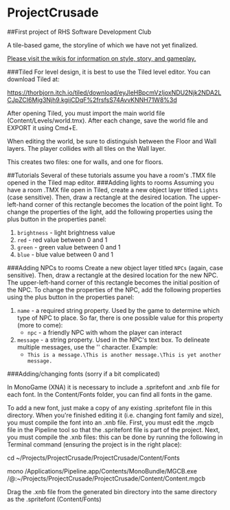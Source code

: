 # ProjectCrusade

##First project of RHS Software Development Club

A tile-based game, the storyline of which we have not yet finalized. 

[Please visit the wikis for information on style, story, and gameplay.](https://github.com/BoolClub/ProjectCrusade/wiki/ProjectCrusade-Wiki)

###Tiled
For level design, it is best to use the Tiled level editor. You can download Tiled at:

<a href="https://thorbjorn.itch.io/tiled/download/eyJleHBpcmVzIjoxNDU2Njk2NDA2LCJpZCI6Mjg3Njh9.kgiiCDqF%2frsfsS74AvvKNNH71W8%3d">https://thorbjorn.itch.io/tiled/download/eyJleHBpcmVzIjoxNDU2Njk2NDA2LCJpZCI6Mjg3Njh9.kgiiCDqF%2frsfsS74AvvKNNH71W8%3d</a>

After opening Tiled, you must import the main world file (Content/Levels/world.tmx). After each change, save the world file and EXPORT it using Cmd+E. 

When editing the world, be sure to distinguish between the Floor and Wall layers. The player collides with all tiles on the Wall layer. 

This creates two files: one for walls, and one for floors. 


##Tutorials
Several of these tutorials assume you have a room's .TMX file opened in the Tiled map editor.
###Adding lights to rooms
Assuming you have a room .TMX file open in Tiled, create a new object layer titled `Lights` (case sensitive). Then, draw a rectangle at the desired location. The upper-left-hand corner of this rectangle becomes the location of the point light. To change the properties of the light, add the following properties using the plus button in the properties panel:

1. `brightness` - light brightness value
2. `red` - red value between 0 and 1
3. `green` - green value between 0 and 1
4. `blue` - blue value between 0 and 1

###Adding NPCs to rooms
Create a new object layer titled `NPCs` (again, case sensitive). Then, draw a rectangle at the desired location for the new NPC. The upper-left-hand corner of this rectangle becomes the initial position of the NPC. To change the properties of the NPC, add the following properties using the plus button in the properties panel:

1. `name` - a required string property. Used by the game to determine which type of NPC to place. So far, there is one possible value for this property (more to come): 
    - `npc` - a friendly NPC with whom the player can interact
2. `message` - a string property. Used in the NPC's text box. To delineate multiple messages, use the '\' character. Example:
    - `This is a message.\This is another message.\This is yet another message.`

###Adding/changing fonts (sorry if a bit complicated)

In MonoGame (XNA) it is necessary to include a .spritefont and .xnb file for each font. In the Content/Fonts folder, you can find all 
fonts in the game. 

To add a new font, just make a copy of any existing .spritefont file in this directory. When you're finished editing it
(i.e. changing font family and size), you must compile the font into an .xnb file. First, you must edit the .mgcb file in the Pipeline tool
so that the .spritefont file is part of the project. Next, you must compile the .xnb files: this can be done by running the following in Terminal 
command (ensuring the project is in the right place):

cd ~/Projects/ProjectCrusade/ProjectCrusade/Content/Fonts

mono /Applications/Pipeline.app/Contents/MonoBundle/MGCB.exe /@:~/Projects/ProjectCrusade/ProjectCrusade/Content/Content.mgcb


Drag the .xnb file from the generated bin directory into the same directory as the .spritefont (Content/Fonts)
